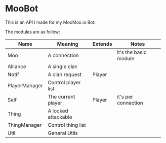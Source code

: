 # MooBot

This is an API I made for my MooMoo.io Bot.

The modules are as follow:

|Name|Meaning|Extends|Notes
|-|-|-|-
|Moo|A connection||it's the basic module
|Alliance|A single clan||
|Notif|A clan request|Player|
|PlayerManager|Control player list
|Self|The current player|Player|it's per connection
|Thing|A locked attackable
|ThingManager|Control thing list
|Util|General Utils